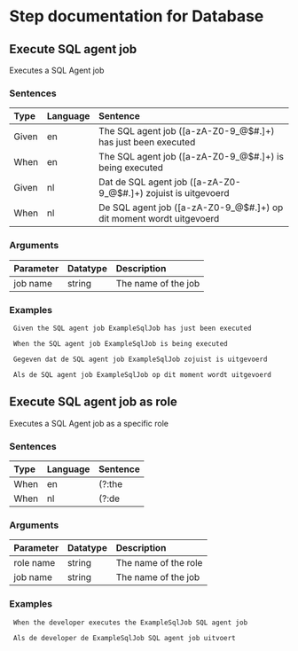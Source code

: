 # Step documentation for Database

## Execute SQL agent job
Executes a SQL Agent job

### Sentences
| Type          | Language         | Sentence      |
|:---           |:---              |:---           |
| Given | en | The SQL agent job ([a-zA-Z0-9_@$#.]+) has just been executed |
| When | en | The SQL agent job ([a-zA-Z0-9_@$#.]+) is being executed |
| Given | nl | Dat de SQL agent job ([a-zA-Z0-9_@$#.]+) zojuist is uitgevoerd |
| When | nl | De SQL agent job ([a-zA-Z0-9_@$#.]+) op dit moment wordt uitgevoerd |

### Arguments
| Parameter    | Datatype          | Description          |
|:---          |:---               |:---                  |
|job name | string | The name of the job |

### Examples


```gherkin
 Given the SQL agent job ExampleSqlJob has just been executed
```


```gherkin
 When the SQL agent job ExampleSqlJob is being executed
```


```gherkin
 Gegeven dat de SQL agent job ExampleSqlJob zojuist is uitgevoerd
```


```gherkin
 Als de SQL agent job ExampleSqlJob op dit moment wordt uitgevoerd
```
## Execute SQL agent job as role
Executes a SQL Agent job as a specific role

### Sentences
| Type          | Language         | Sentence      |
|:---           |:---              |:---           |
| When | en | (?:the|a|an) ([a-zA-Z]+) executes the ([a-zA-Z0-9_@$#.]+) SQL agent job |
| When | nl | (?:de|het|een) ([a-zA-Z]+) de ([a-zA-Z0-9_@$#.]+) SQL agent job uitvoert |

### Arguments
| Parameter    | Datatype          | Description          |
|:---          |:---               |:---                  |
|role name | string | The name of the role |
|job name | string | The name of the job |

### Examples


```gherkin
 When the developer executes the ExampleSqlJob SQL agent job
```


```gherkin
 Als de developer de ExampleSqlJob SQL agent job uitvoert
```
